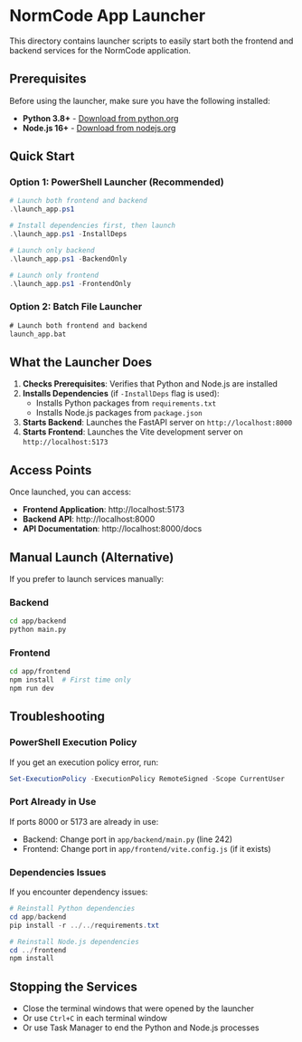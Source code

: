 # NormCode App Launcher

This directory contains launcher scripts to easily start both the frontend and backend services for the NormCode application.

## Prerequisites

Before using the launcher, make sure you have the following installed:

- **Python 3.8+** - [Download from python.org](https://python.org)
- **Node.js 16+** - [Download from nodejs.org](https://nodejs.org)

## Quick Start

### Option 1: PowerShell Launcher (Recommended)

```powershell
# Launch both frontend and backend
.\launch_app.ps1

# Install dependencies first, then launch
.\launch_app.ps1 -InstallDeps

# Launch only backend
.\launch_app.ps1 -BackendOnly

# Launch only frontend
.\launch_app.ps1 -FrontendOnly
```

### Option 2: Batch File Launcher

```cmd
# Launch both frontend and backend
launch_app.bat
```

## What the Launcher Does

1. **Checks Prerequisites**: Verifies that Python and Node.js are installed
2. **Installs Dependencies** (if `-InstallDeps` flag is used):
   - Installs Python packages from `requirements.txt`
   - Installs Node.js packages from `package.json`
3. **Starts Backend**: Launches the FastAPI server on `http://localhost:8000`
4. **Starts Frontend**: Launches the Vite development server on `http://localhost:5173`

## Access Points

Once launched, you can access:

- **Frontend Application**: http://localhost:5173
- **Backend API**: http://localhost:8000
- **API Documentation**: http://localhost:8000/docs

## Manual Launch (Alternative)

If you prefer to launch services manually:

### Backend
```bash
cd app/backend
python main.py
```

### Frontend
```bash
cd app/frontend
npm install  # First time only
npm run dev
```

## Troubleshooting

### PowerShell Execution Policy
If you get an execution policy error, run:
```powershell
Set-ExecutionPolicy -ExecutionPolicy RemoteSigned -Scope CurrentUser
```

### Port Already in Use
If ports 8000 or 5173 are already in use:
- Backend: Change port in `app/backend/main.py` (line 242)
- Frontend: Change port in `app/frontend/vite.config.js` (if it exists)

### Dependencies Issues
If you encounter dependency issues:
```powershell
# Reinstall Python dependencies
cd app/backend
pip install -r ../../requirements.txt

# Reinstall Node.js dependencies
cd ../frontend
npm install
```

## Stopping the Services

- Close the terminal windows that were opened by the launcher
- Or use `Ctrl+C` in each terminal window
- Or use Task Manager to end the Python and Node.js processes 